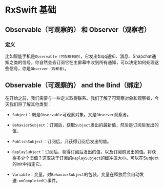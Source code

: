 # RxSwift 基础

## Observable（可观察的） 和 Observer（观察者）

### 定义

比如智能手机是`Observable（可观察到的）`，它发出如qq通知、消息、Snapchat通知之类的信号。你自然会去订阅它在主屏幕中收到所有通知，可以决定如何处理这些信号，你是`Observer（观察者）`。

## Observable（可观察的） and the Bind（绑定）

在开始之前，我们需要与一些定义取得联系。我们了解了可观察对象和观察者，今天我们将了解其他类型：

- `Subject`：既是`Observable`可观察对象，又是`Observer`观察者。

- `BehaviorSubject`：订阅后，获取`Subject`发出的最新值，然后是订阅后发出的值。

- `PublishSubject`：订阅后，只获得订阅后发出的值。

- `ReplaySubject`：订阅后，获得订阅后发出的值，以及订阅前发出的值。将获得多少个旧值？这取决于订阅的`ReplaySubject`的缓冲区大小。可以在Subject的init中指定它。

- `Variable`：变量，对`BehaviorSubject`的包装。变量在释放后会自动发送`.onCompleted()`事件。

